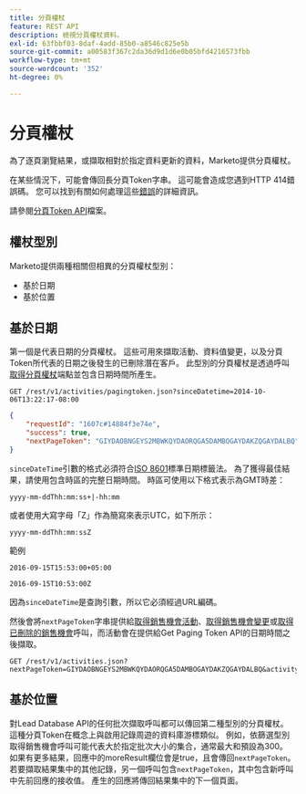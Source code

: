 ```yaml
---
title: 分頁權杖
feature: REST API
description: 檢視分頁權杖資料。
exl-id: 63fbbf03-8daf-4add-85b0-a8546c825e5b
source-git-commit: a00583f367c2da36d9d1d6e0b05bfd4216573fbb
workflow-type: tm+mt
source-wordcount: '352'
ht-degree: 0%

---
```


# 分頁權杖

為了逐頁瀏覽結果，或擷取相對於指定資料更新的資料，Marketo提供分頁權杖。

在某些情況下，可能會傳回長分頁Token字串。 這可能會造成您遇到HTTP 414錯誤碼。 您可以找到有關如何處理這些[錯誤](error-codes.md)的詳細資訊。

請參閱[分頁Token API](https://developer.adobe.com/marketo-apis/api/mapi/#tag/Activities/operation/getActivitiesPagingTokenUsingGET)檔案。

## 權杖型別

Marketo提供兩種相關但相異的分頁權杖型別：

- 基於日期
- 基於位置

## 基於日期

第一個是代表日期的分頁權杖。 這些可用來擷取活動、資料值變更，以及分頁Token所代表的日期之後發生的已刪除潛在客戶。 此型別的分頁權杖是透過呼叫[取得分頁權杖](https://developer.adobe.com/marketo-apis/api/mapi/#tag/Activities/operation/getActivitiesPagingTokenUsingGET)端點並包含日期時間所產生。

```
GET /rest/v1/activities/pagingtoken.json?sinceDatetime=2014-10-06T13:22:17-08:00
```

```json
{
    "requestId": "1607c#14884f3e74e",
    "success": true,
    "nextPageToken": "GIYDAOBNGEYS2MBWKQYDAORQGA5DAMBOGAYDAKZQGAYDALBQ"
}
```

`sinceDateTime`引數的格式必須符合[ISO 8601](https://en.wikipedia.org/wiki/ISO_8601)標準日期標籤法。 為了獲得最佳結果，請使用包含時區的完整日期時間。 時區可使用以下格式表示為GMT時差：

`yyyy-mm-ddThh:mm:ss+|-hh:mm`

或者使用大寫字母「Z」作為簡寫來表示UTC，如下所示：

`yyyy-mm-ddThh:mm:ssZ`

範例

`2016-09-15T15:53:00+05:00`

`2016-09-15T10:53:00Z`

因為`sinceDateTime`是查詢引數，所以它必須經過URL編碼。

然後會將`nextPageToken`字串提供給[取得銷售機會活動](https://developer.adobe.com/marketo-apis/api/mapi/#tag/Activities/operation/getLeadActivitiesUsingGET)、[取得銷售機會變更](https://developer.adobe.com/marketo-apis/api/mapi/#tag/Activities/operation/getLeadChangesUsingGET)或[取得已刪除的銷售機會](https://developer.adobe.com/marketo-apis/api/mapi/#tag/Activities/operation/getDeletedLeadsUsingGET)呼叫，而活動會在提供給Get Paging Token API的日期時間之後擷取。

```
GET /rest/v1/activities.json?nextPageToken=GIYDAOBNGEYS2MBWKQYDAORQGA5DAMBOGAYDAKZQGAYDALBQ&activityTypeIds=1&activityTypeIds=12
```

## 基於位置

對Lead Database API的任何批次擷取呼叫都可以傳回第二種型別的分頁權杖。 這種分頁Token在概念上與啟用記錄周遊的資料庫游標類似。 例如，依篩選型別取得銷售機會呼叫可能代表大於指定批次大小的集合，通常最大和預設為300。 如果有更多結果，回應中的moreResult欄位會是true，且會傳回`nextPageToken`。 若要擷取結果集中的其他記錄，另一個呼叫包含`nextPageToken`，其中包含新呼叫中先前回應的接收值。 產生的回應將傳回結果集中的下一個頁面。
